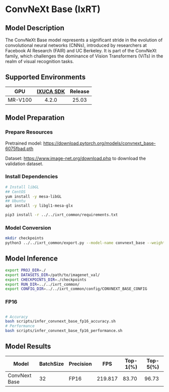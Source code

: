 # ConvNeXt Base (IxRT)

## Model Description

The ConvNeXt Base model represents a significant stride in the evolution of convolutional neural networks (CNNs), introduced by researchers at Facebook AI Research (FAIR) and UC Berkeley. It is part of the ConvNeXt family, which challenges the dominance of Vision Transformers (ViTs) in the realm of visual recognition tasks.

## Supported Environments

| GPU    | [IXUCA SDK](https://gitee.com/deep-spark/deepspark#%E5%A4%A9%E6%95%B0%E6%99%BA%E7%AE%97%E8%BD%AF%E4%BB%B6%E6%A0%88-ixuca) | Release |
| :----: | :----: | :----: |
| MR-V100 | 4.2.0     |  25.03  |

## Model Preparation

### Prepare Resources

Pretrained model: <https://download.pytorch.org/models/convnext_base-6075fbad.pth>

Dataset: <https://www.image-net.org/download.php> to download the validation dataset.

### Install Dependencies

```bash
# Install libGL
## CentOS
yum install -y mesa-libGL
## Ubuntu
apt install -y libgl1-mesa-glx

pip3 install -r ../../ixrt_common/requirements.txt
```

### Model Conversion

```bash
mkdir checkpoints
python3 ../../ixrt_common/export.py --model-name convnext_base --weight convnext_base-6075fbad.pth --output checkpoints/convnext_base.onnx
```

## Model Inference

```bash
export PROJ_DIR=./
export DATASETS_DIR=/path/to/imagenet_val/
export CHECKPOINTS_DIR=./checkpoints
export RUN_DIR=../../ixrt_common/
export CONFIG_DIR=../../ixrt_common/config/CONVNEXT_BASE_CONFIG
```

### FP16

```bash

# Accuracy
bash scripts/infer_convnext_base_fp16_accuracy.sh
# Performance
bash scripts/infer_convnext_base_fp16_performance.sh
```

## Model Results

| Model          | BatchSize | Precision | FPS     | Top-1(%) | Top-5(%) |
| -------------- | --------- | --------- | ------- | -------- | -------- |
| ConvNext Base  | 32        | FP16      | 219.817 | 83.70    | 96.73    |
